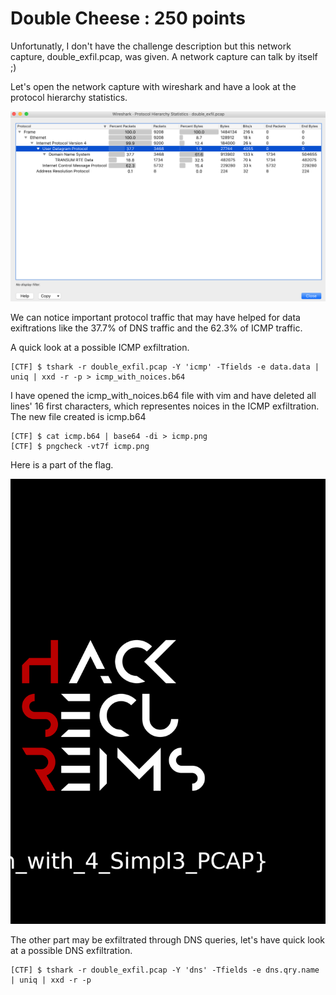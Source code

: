 # Double Cheese : 250 points

Unfortunatly, I don't have the challenge description but this network capture, double_exfil.pcap, was given. A network capture can talk by itself ;)

Let's open the network capture with wireshark and have a look at the protocol hierarchy statistics.

![Image](./Images/protocol_hierarchy_stat.png)

We can notice important protocol traffic that may have helped for data exiftrations like the 37.7% of DNS traffic and the 62.3% of ICMP traffic.

A quick look at a possible ICMP exfiltration.
```shell
[CTF] $ tshark -r double_exfil.pcap -Y 'icmp' -Tfields -e data.data | uniq | xxd -r -p > icmp_with_noices.b64
```

I have opened the icmp_with_noices.b64 file with vim and have deleted all lines' 16 first characters, which representes noices in the ICMP exfiltration.
The new file created is icmp.b64

```shell 
[CTF] $ cat icmp.b64 | base64 -di > icmp.png
[CTF] $ pngcheck -vt7f icmp.png
```

Here is a part of the flag.

![Image](./Images/icmp.png)


The other part may be exfiltrated through DNS queries, let's have quick look at a possible DNS exfiltration.

```shell
[CTF] $ tshark -r double_exfil.pcap -Y 'dns' -Tfields -e dns.qry.name | uniq | xxd -r -p
```
